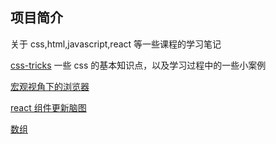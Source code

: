 ## 项目简介

关于 css,html,javascript,react 等一些课程的学习笔记

[css-tricks](https://css-tricks.com/)
一些 css 的基本知识点，以及学习过程中的一些小案例

[宏观视角下的浏览器](https://naotu.baidu.com/file/0bc5ef67aa7fcc7504275a308fdf8854)

[react 组件更新脑图](https://naotu.baidu.com/file/852133c6a8787c66b58809e4528f92eb)

[数组](https://naotu.baidu.com/file/96acc86fd12d29f514004b5f6968c2de)
